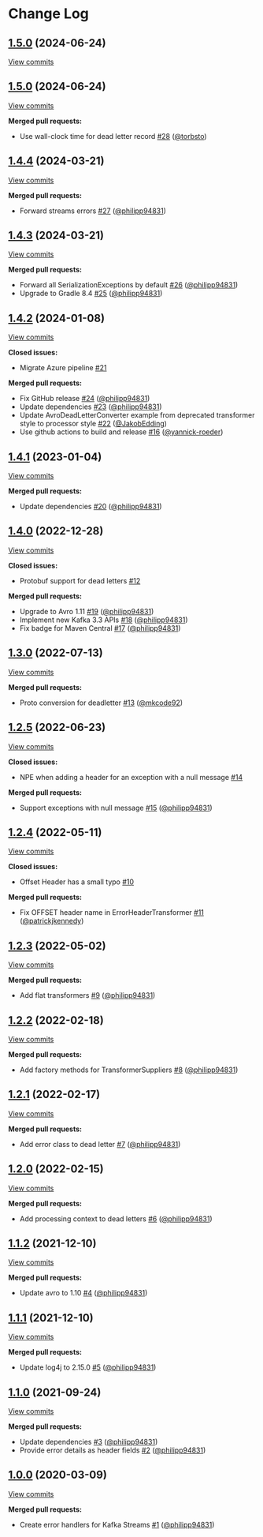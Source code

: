 # Change Log

## [1.5.0](https://github.com/bakdata/kafka-error-handling/tree/1.5.0) (2024-06-24)
[View commits](https://github.com/bakdata/kafka-error-handling/compare/1.5.0...1.5.0)


## [1.5.0](https://github.com/bakdata/kafka-error-handling/tree/1.5.0) (2024-06-24)
[View commits](https://github.com/bakdata/kafka-error-handling/compare/1.4.4...1.5.0)

**Merged pull requests:**

- Use wall\-clock time for dead letter record [\#28](https://github.com/bakdata/kafka-error-handling/pull/28) ([@torbsto](https://github.com/torbsto))

## [1.4.4](https://github.com/bakdata/kafka-error-handling/tree/1.4.4) (2024-03-21)
[View commits](https://github.com/bakdata/kafka-error-handling/compare/1.4.3...1.4.4)

**Merged pull requests:**

- Forward streams errors [\#27](https://github.com/bakdata/kafka-error-handling/pull/27) ([@philipp94831](https://github.com/philipp94831))

## [1.4.3](https://github.com/bakdata/kafka-error-handling/tree/1.4.3) (2024-03-21)
[View commits](https://github.com/bakdata/kafka-error-handling/compare/1.4.2...1.4.3)

**Merged pull requests:**

- Forward all SerializationExceptions by default [\#26](https://github.com/bakdata/kafka-error-handling/pull/26) ([@philipp94831](https://github.com/philipp94831))
- Upgrade to Gradle 8.4 [\#25](https://github.com/bakdata/kafka-error-handling/pull/25) ([@philipp94831](https://github.com/philipp94831))

## [1.4.2](https://github.com/bakdata/kafka-error-handling/tree/1.4.2) (2024-01-08)
[View commits](https://github.com/bakdata/kafka-error-handling/compare/1.4.1...1.4.2)

**Closed issues:**

- Migrate Azure pipeline [\#21](https://github.com/bakdata/kafka-error-handling/issues/21)

**Merged pull requests:**

- Fix GitHub release [\#24](https://github.com/bakdata/kafka-error-handling/pull/24) ([@philipp94831](https://github.com/philipp94831))
- Update dependencies [\#23](https://github.com/bakdata/kafka-error-handling/pull/23) ([@philipp94831](https://github.com/philipp94831))
- Update AvroDeadLetterConverter example from deprecated transformer style to processor style [\#22](https://github.com/bakdata/kafka-error-handling/pull/22) ([@JakobEdding](https://github.com/JakobEdding))
- Use github actions to build and release [\#16](https://github.com/bakdata/kafka-error-handling/pull/16) ([@yannick-roeder](https://github.com/yannick-roeder))

## [1.4.1](https://github.com/bakdata/kafka-error-handling/tree/1.4.1) (2023-01-04)
[View commits](https://github.com/bakdata/kafka-error-handling/compare/1.4.0...1.4.1)

**Merged pull requests:**

- Update dependencies [\#20](https://github.com/bakdata/kafka-error-handling/pull/20) ([@philipp94831](https://github.com/philipp94831))

## [1.4.0](https://github.com/bakdata/kafka-error-handling/tree/1.4.0) (2022-12-28)
[View commits](https://github.com/bakdata/kafka-error-handling/compare/1.3.0...1.4.0)

**Closed issues:**

- Protobuf support for dead letters [\#12](https://github.com/bakdata/kafka-error-handling/issues/12)

**Merged pull requests:**

- Upgrade to Avro 1.11 [\#19](https://github.com/bakdata/kafka-error-handling/pull/19) ([@philipp94831](https://github.com/philipp94831))
- Implement new Kafka 3.3 APIs [\#18](https://github.com/bakdata/kafka-error-handling/pull/18) ([@philipp94831](https://github.com/philipp94831))
- Fix badge for Maven Central [\#17](https://github.com/bakdata/kafka-error-handling/pull/17) ([@philipp94831](https://github.com/philipp94831))

## [1.3.0](https://github.com/bakdata/kafka-error-handling/tree/1.3.0) (2022-07-13)
[View commits](https://github.com/bakdata/kafka-error-handling/compare/1.2.5...1.3.0)

**Merged pull requests:**

- Proto conversion for deadletter [\#13](https://github.com/bakdata/kafka-error-handling/pull/13) ([@mkcode92](https://github.com/mkcode92))

## [1.2.5](https://github.com/bakdata/kafka-error-handling/tree/1.2.5) (2022-06-23)
[View commits](https://github.com/bakdata/kafka-error-handling/compare/1.2.4...1.2.5)

**Closed issues:**

- NPE when adding a header for an exception with a null message [\#14](https://github.com/bakdata/kafka-error-handling/issues/14)

**Merged pull requests:**

- Support exceptions with null message [\#15](https://github.com/bakdata/kafka-error-handling/pull/15) ([@philipp94831](https://github.com/philipp94831))

## [1.2.4](https://github.com/bakdata/kafka-error-handling/tree/1.2.4) (2022-05-11)
[View commits](https://github.com/bakdata/kafka-error-handling/compare/1.2.3...1.2.4)

**Closed issues:**

- Offset Header has a small typo [\#10](https://github.com/bakdata/kafka-error-handling/issues/10)

**Merged pull requests:**

- Fix OFFSET header name in ErrorHeaderTransformer [\#11](https://github.com/bakdata/kafka-error-handling/pull/11) ([@patrickjkennedy](https://github.com/patrickjkennedy))

## [1.2.3](https://github.com/bakdata/kafka-error-handling/tree/1.2.3) (2022-05-02)
[View commits](https://github.com/bakdata/kafka-error-handling/compare/1.2.2...1.2.3)

**Merged pull requests:**

- Add flat transformers [\#9](https://github.com/bakdata/kafka-error-handling/pull/9) ([@philipp94831](https://github.com/philipp94831))

## [1.2.2](https://github.com/bakdata/kafka-error-handling/tree/1.2.2) (2022-02-18)
[View commits](https://github.com/bakdata/kafka-error-handling/compare/1.2.1...1.2.2)

**Merged pull requests:**

- Add factory methods for TransformerSuppliers [\#8](https://github.com/bakdata/kafka-error-handling/pull/8) ([@philipp94831](https://github.com/philipp94831))

## [1.2.1](https://github.com/bakdata/kafka-error-handling/tree/1.2.1) (2022-02-17)
[View commits](https://github.com/bakdata/kafka-error-handling/compare/1.2.0...1.2.1)

**Merged pull requests:**

- Add error class to dead letter [\#7](https://github.com/bakdata/kafka-error-handling/pull/7) ([@philipp94831](https://github.com/philipp94831))

## [1.2.0](https://github.com/bakdata/kafka-error-handling/tree/1.2.0) (2022-02-15)
[View commits](https://github.com/bakdata/kafka-error-handling/compare/1.1.2...1.2.0)

**Merged pull requests:**

- Add processing context to dead letters [\#6](https://github.com/bakdata/kafka-error-handling/pull/6) ([@philipp94831](https://github.com/philipp94831))

## [1.1.2](https://github.com/bakdata/kafka-error-handling/tree/1.1.2) (2021-12-10)
[View commits](https://github.com/bakdata/kafka-error-handling/compare/1.1.1...1.1.2)

**Merged pull requests:**

- Update avro to 1.10 [\#4](https://github.com/bakdata/kafka-error-handling/pull/4) ([@philipp94831](https://github.com/philipp94831))

## [1.1.1](https://github.com/bakdata/kafka-error-handling/tree/1.1.1) (2021-12-10)
[View commits](https://github.com/bakdata/kafka-error-handling/compare/1.1.0...1.1.1)

**Merged pull requests:**

- Update log4j to 2.15.0 [\#5](https://github.com/bakdata/kafka-error-handling/pull/5) ([@philipp94831](https://github.com/philipp94831))

## [1.1.0](https://github.com/bakdata/kafka-error-handling/tree/1.1.0) (2021-09-24)
[View commits](https://github.com/bakdata/kafka-error-handling/compare/1.0.0...1.1.0)

**Merged pull requests:**

- Update dependencies [\#3](https://github.com/bakdata/kafka-error-handling/pull/3) ([@philipp94831](https://github.com/philipp94831))
- Provide error details as header fields [\#2](https://github.com/bakdata/kafka-error-handling/pull/2) ([@philipp94831](https://github.com/philipp94831))

## [1.0.0](https://github.com/bakdata/kafka-error-handling/tree/1.0.0) (2020-03-09)
[View commits](https://github.com/bakdata/kafka-error-handling/compare/69873530dde0856c890f502f825ce0da046aef1d...1.0.0)

**Merged pull requests:**

- Create error handlers for Kafka Streams [\#1](https://github.com/bakdata/kafka-error-handling/pull/1) ([@philipp94831](https://github.com/philipp94831))
